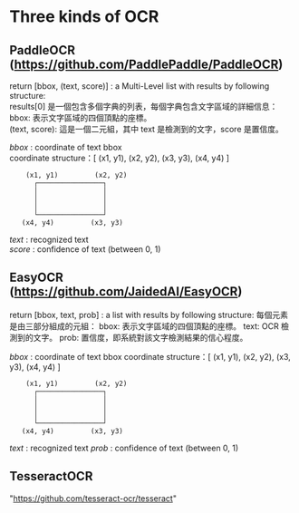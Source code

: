 # Three kinds of OCR

## **PaddleOCR** (https://github.com/PaddlePaddle/PaddleOCR) <br>
return [bbox, (text, score)] : a Multi-Level list with results by following structure: <br>
     results[0] 是一個包含多個字典的列表，每個字典包含文字區域的詳細信息： <br>
          bbox: 表示文字區域的四個頂點的座標。 <br>
          (text, score): 這是一個二元組，其中 text 是檢測到的文字，score 是置信度。 <br>

*bbox* : coordinate of text bbox<br>
     coordinate structure：[ (x1, y1), (x2, y2), (x3, y3), (x4, y4) ] <br>
   
        (x1, y1)         (x2, y2)
          ┌────────────────┐
          │                │
          │                │
          │                │
          └────────────────┘
       (x4, y4)         (x3, y3)

*text* : recognized text <br>
*score* : confidence of text (between 0, 1) <br>



## **EasyOCR** (https://github.com/JaidedAI/EasyOCR)
return [bbox, text, prob] : a list with results by following structure:
     每個元素是由三部分組成的元組：
          bbox: 表示文字區域的四個頂點的座標。
          text: OCR 檢測到的文字。
          prob: 置信度，即系統對該文字檢測結果的信心程度。

*bbox* : coordinate of text bbox
     coordinate structure：[ (x1, y1), (x2, y2), (x3, y3), (x4, y4) ]
   
        (x1, y1)         (x2, y2)
          ┌────────────────┐
          │                │
          │                │
          │                │
          └────────────────┘
       (x4, y4)         (x3, y3)

*text* : recognized text
*prob* : confidence of text (between 0, 1)


## TesseractOCR
"https://github.com/tesseract-ocr/tesseract"
